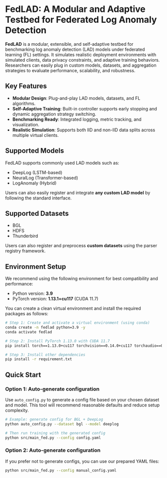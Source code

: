 # FedLAD: A Modular and Adaptive Testbed for Federated Log Anomaly Detection

**FedLAD** is a modular, extensible, and self-adaptive testbed for benchmarking log anomaly detection (LAD) models under federated learning (FL) settings. It simulates realistic deployment environments with simulated clients, data privacy constraints, and adaptive training behaviors. Researchers can easily plug in custom models, datasets, and aggregation strategies to evaluate performance, scalability, and robustness.

## Key Features

- **Modular Design**: Plug-and-play LAD models, datasets, and FL algorithms.
- **Self-Adaptive Training**: Built-in controller supports early stopping and dynamic aggregation strategy switching.
- **Benchmarking Ready**: Integrated logging, metric tracking, and visualization.
- **Realistic Simulation**: Supports both IID and non-IID data splits across multiple virtual clients.

## Supported Models

FedLAD supports commonly used LAD models such as:
- DeepLog (LSTM-based)
- NeuralLog (Transformer-based)
- LogAnomaly (Hybrid)

Users can also easily register and integrate **any custom LAD model** by following the standard interface.

## Supported Datasets

- BGL
- HDFS
- Thunderbird

Users can also register and preprocess **custom datasets** using the parser registry framework.

## Environment Setup

We recommend using the following environment for best compatibility and performance:

  - Python version: **3.9**
  - PyTorch version: **1.13.1+cu117** (CUDA 11.7)

You can create a clean virtual environment and install the required packages as follows:

```bash
# Step 1: Create and activate a virtual environment (using conda)
conda create -n fedlad python=3.9 -y
conda activate fedlad

# Step 2: Install PyTorch 1.13.0 with CUDA 11.7
pip install torch==1.13.0+cu117 torchvision==0.14.0+cu117 torchaudio==0.13.0 --extra-index-url https://download.pytorch.org/whl/cu117

# Step 3: Install other dependencies
pip install -r requirement.txt
```

## Quick Start

### Option 1: Auto-generate configuration

Use `auto_config.py` to generate a config file based on your chosen dataset and model. This tool will recommend reasonable defaults and reduce setup complexity.

```bash
# Example: generate config for BGL + DeepLog
python auto_config.py --dataset bgl --model deeplog

# Then run training with the generated config
python src/main_fed.py --config config.yaml
```

### Option 2: Auto-generate configuration

If you prefer not to generate configs, you can use our prepared YAML files:

```bash
python src/main_fed.py --config manual_config.yaml
